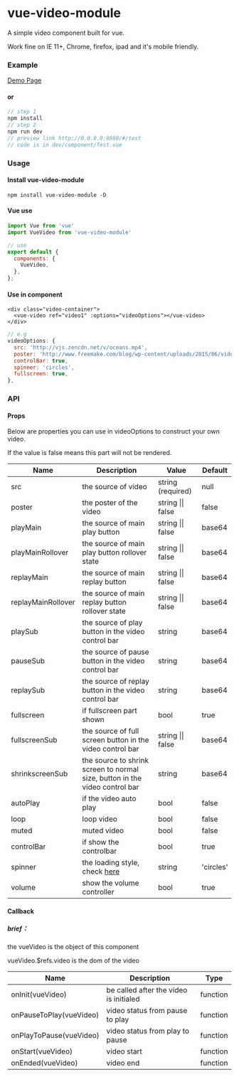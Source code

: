 

# vue-video-module

A simple video component built for vue.

Work fine on IE 11+, Chrome, firefox, ipad and it's mobile friendly.

### Example

[Demo Page](https://iapyang.github.io/vue-video-module/)

#### or 

```javascript
// step 1
npm install
// step 2
npm run dev
// preview link http://0.0.0.0:8080/#/test
// code is in dev/component/Test.vue
```

### Usage

#### Install vue-video-module

`npm install vue-video-module -D`

#### Vue use

```javascript
import Vue from 'vue'
import VueVideo from 'vue-video-module'

// use
export default {
  components: {
    VueVideo,
  },
};
```

#### Use in component

```vue
<div class="video-container">
  <vue-video ref="video1" :options="videoOptions"></vue-video>
</div>
```

```javascript
// e.g
videoOptions: {
  src: 'http://vjs.zencdn.net/v/oceans.mp4',
  poster: 'http://www.freemake.com/blog/wp-content/uploads/2015/06/videojs-logo.jpg',
  controlBar: true,
  spinner: 'circles',
  fullscreen: true,
},
```

### API

#### Props

Below are properties you can use in videoOptions to construct your own video.

If the value is false means this part will not be rendered.

| Name               | Description                              | Value             | Default   |
| ------------------ | ---------------------------------------- | ----------------- | --------- |
| src                | the source of video                      | string (required) | null      |
| poster             | the poster of the video                  | string \|\| false | false     |
| playMain           | the source of main play button           | string \|\| false | base64    |
| playMainRollover   | the source of main play button rollover state | string \|\| false | base64    |
| replayMain         | the source of main replay button         | string \|\| false | base64    |
| replayMainRollover | the source of main replay button rollover state | string \|\| false | base64    |
| playSub            | the source of play button in the video control bar | string            | base64    |
| pauseSub           | the source of pause button in the video control bar | string            | base64    |
| replaySub          | the source of replay button in the video control bar | string            | base64    |
| fullscreen         | if fullscreen part shown                 | bool              | true      |
| fullscreenSub      | the source of full screen button in the video control bar | string \|\| false | base64    |
| shrinkscreenSub    | the source to shrink screen to normal size, button in the video control bar | string            | base64    |
| autoPlay           | if the video auto play                   | bool              | false     |
| loop               | loop video                               | bool              | false     |
| muted              | muted video                              | bool              | false     |
| controlBar         | if show the controlbar                   | bool              | true      |
| spinner            | the loading style, check [here](https://github.com/iapYang/vue-simple-loading) | string            | 'circles' |
| volume             | show the volume controller               | bool              | true      |
#### Callback

##### brief：

the vueVideo is the object of this component

vueVideo.$refs.video is the dom of the video

| Name                    | Description                            | Type     |
| ----------------------- | -------------------------------------- | -------- |
| onInit(vueVideo)        | be called after the video is initialed | function |
| onPauseToPlay(vueVideo) | video status from pause to play        | function |
| onPlayToPause(vueVideo) | video status from play to pause        | function |
| onStart(vueVideo)       | video start                            | function |
| onEnded(vueVideo)       | video end                              | function |
